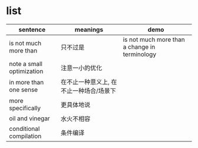# list

|sentence | meanings | demo |
|----|----|-----|
| is not much more than | 只不过是 | is not much more than a change in terminology |
| note a small optimization | 注意一小的优化 | |
| in more than one sense | 在不止一种意义上, 在不止一种场合/场景下 | |
| more specifically | 更具体地说 | |
| oil and vinegar | 水火不相容 | |
| conditional compilation | 条件编译 | |
